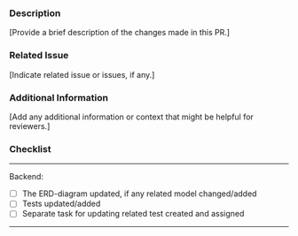 ### Description

[Provide a brief description of the changes made in this PR.]

### Related Issue

[Indicate related issue or issues, if any.]

### Additional Information

[Add any additional information or context that might be helpful for reviewers.]

### Checklist

---

Backend:
- [ ] The ERD-diagram updated, if any related model changed/added
- [ ] Tests updated/added  
- [ ] Separate task for updating related test created and assigned
---
